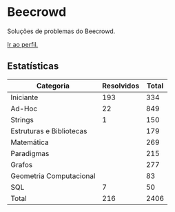 # Beecrowd

Soluções de problemas do Beecrowd.

<a href="https://www.beecrowd.com.br/judge/pt/profile/853225">Ir ao perfil.</a>

## Estatísticas

| Categoria                | Resolvidos | Total |
| ------------------------ | ---------- | ----- |
| Iniciante                | 193        | 334   |
| Ad-Hoc                   | 22         | 849   |
| Strings                  | 1          | 150   |
| Estruturas e Bibliotecas |            | 179   |
| Matemática               |            | 269   |
| Paradigmas               |            | 215   |
| Grafos                   |            | 277   |
| Geometria Computacional  |            | 83    |
| SQL                      | 7          | 50    |
| Total                    | 216        | 2406  |

